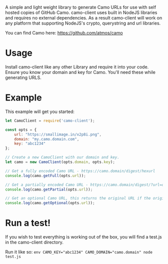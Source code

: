 A simple and light weight library to generate Camo URLs for use with self hosted copies of GitHub Camo.
camo-client uses built in NodeJS libraries and requires no external dependencies.
As a result camo-client will work on any platform that supporting NodeJS's crypto, querystring and url libraries.

You can find Camo here:
https://github.com/atmos/camo

# Usage
Install camo-client like any other Library and require it into your code.
Ensure you know your domain and key for Camo. You'll need these while generating URLS.

# Example
This example will get you started:
```js
let CamoClient = require('camo-client');

const opts = {
	url: "https://smallimage.in/x2p8i.png",
	domain: "my.camo.domain.com",
	key: "abc1234"
};

// Create a new CamoClient with our domain and key.
let camo = new CamoClient(opts.domain, opts.key);

// Get a fully encoded Camo URL - https://camo.domain/digest/hexurl
console.log(camo.getFull(opts.url));

// Get a partially encoded Camo URL - https://camo.domain/digest/?url=original_url
console.log(camo.getPartial(opts.url));

// Get an optional Camo URL, this returns the original URL if the original URL is already HTTPS otherwise returns a HTTPS Camo URL.
console.log(camo.getOptional(opts.url));
```

# Run a test!
If you wish to test everything is working out of the box,
you will find a test.js in the camo-client directory.

Run it like so:
`env CAMO_KEY="abc1234" CAMO_DOMAIN="camo.domain" node test.js`